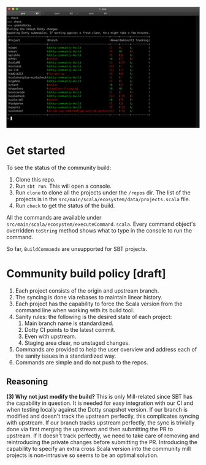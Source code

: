 ![Screenshot](/demo.png?raw=true "Screenshot")
<!-- <img src="/demo.png?raw=true" width="500"> -->

# Get started
To see the status of the community build:

1. Clone this repo.
2. Run `sbt run`. This will open a console.
3. Run `clone` to clone all the projects under the `/repos` dir. The list of the projects is in the `src/main/scala/ecosystem/data/projects.scala` file.
4. Run `check` to get the status of the build.

All the commands are available under `src/main/scala/ecosystem/executeCommand.scala`. Every command object's overridden `toString` method shows what to type in the console to run the command.

So far, `BuildCommand`s are unsupported for SBT projects.

# Community build policy [draft]
1. Each project consists of the origin and upstream branch.
2. The syncing is done via rebases to maintain linear history.
3. Each project has the capability to force the Scala version from the command line when working with its build tool.
4. Sanity rules: the following is the desired state of each project:
    1. Main branch name is standardized.
    2. Dotty CI points to the latest commit.
    3. Even with upstream.
    4. Staging area clear, no unstaged changes.
5. Commands are provided to help the user overview and address each of the sanity issues in a standardized way.
6. Commands are simple and do not push to the repos.

## Reasoning
**(3) Why not just modify the build?**
This is only Mill-related since SBT has the capability in question. It is needed for easy integration with our CI and when testing locally against the Dotty snapshot version. If our branch is modified and doesn't track the upstream perfectly, this complicates syncing with upstream. If our branch tracks upstream perfectly, the sync is trivially done via first merging the upstream and then submitting the PR to upstream. If it doesn't track perfectly, we need to take care of removing and reintroducing the private changes before submitting the PR. Introducing the capability to specify an extra cross Scala version into the community mill projects is non-intrusive so seems to be an optimal solution.
